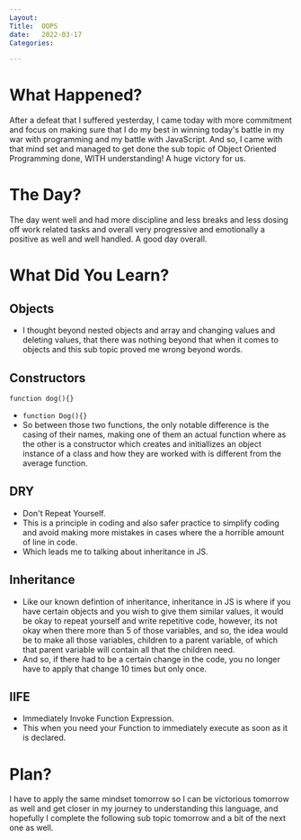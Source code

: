 ```yaml
---
Layout:
Title:  OOPS
date:   2022-03-17
Categories:

---
```


# What Happened?
After a defeat that I suffered yesterday, I came today with more commitment and focus on making sure that I do my best in winning today's battle in my war with programming and my battle with JavaScript. And so, I came with that mind set and managed to get done the sub topic of Object Oriented Programming done, WITH understanding! A huge victory for us.

# The Day?
The day went well and had more discipline and less breaks and less dosing off work related tasks and overall very progressive and emotionally a positive as well and well handled. A good day overall.

# What Did You Learn?
## Objects
- I thought beyond nested objects and array and changing values and deleting values, that there was nothing beyond that when it comes to objects and this sub topic proved me wrong beyond words.

## Constructors
`function dog(){}`
- `function Dog(){}`
- So between those two functions, the only notable difference is the casing of their names, making one of them an actual function where as the other is a constructor which creates and initiallizes an object instance of a class and how they are worked with is different from the average function.

## DRY
- Don't Repeat Yourself. 
- This is a principle in coding and also safer practice to simplify coding and avoid making more mistakes in cases where the a horrible amount of line in code.
- Which leads me to talking about inheritance in JS.

## Inheritance
- Like our known defintion of inheritance, inheritance in JS is where if you have certain objects and you wish to give them similar values, it would be okay to repeat yourself and write repetitive code, however, its not okay when there more than 5 of those variables, and so, the idea would be to make all those variables, children to a parent variable, of which that parent variable will contain all that the children need. 
- And so, if there had to be a certain change in the code, you no longer have to apply that change 10 times but only once.

## IIFE
- Immediately Invoke Function Expression.
- This when you need your Function to immediately execute as soon as it is declared.

# Plan?
I have to apply the same mindset tomorrow so I can be victorious tomorrow as well and get closer in my journey to understanding this language, and hopefully I complete the following sub topic tomorrow and a bit of the next one as well.